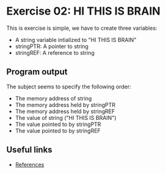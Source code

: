 # Exercise 02: HI THIS IS BRAIN
This is exercise is simple, we have to create three variables:
-   A string variable intialized to "HI THIS IS BRAIN"
-   stringPTR: A pointer to string
-   stringREF: A reference to string

## Program output
The subject seems to specify the following order:
- The memory address of string
- The memory address held by stringPTR
- The memory address held by stringREF
- The value of string ("HI THIS IS BRAIN")
- The value pointed to by stringPTR
- The value pointed to by stringREF

## Useful links
- [References](https://medium.com/@the_infinity/references-in-c-987e592d901c)
